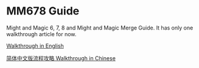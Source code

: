 # MM678 Guide
Might and Magic 6, 7, 8 and Might and Magic Merge Guide. It has only one walkthrough article for now.

[Walkthrough in English](https://might-and-magic.github.io/mm678-guide/walkthrough/)

[简体中文版流程攻略 Walkthrough in Chinese](https://might-and-magic.github.io/mm678-guide/zh/walkthrough/)